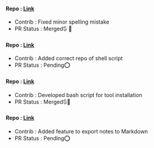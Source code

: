 #### Repo : [Link](https://github.com/gigachad80/OSINT)
- Contrib : Fixed minor spelling mistake 
- PR Status : Merged🔃 💚


#### Repo : [Link](https://github.com/gigachad80/keyhacks)
- Contrib : Added correct repo of shell script
- PR Status : Pending⭕

#### Repo : [Link](https://github.com/gigachad80/OSTE-Meta-Scan)
- Contrib : Developed bash script for tool installation 
- PR Status : Merged🔃💚

#### Repo : [Link](https://github.com/gigachad80/Notally)
- Contrib : Added feature to export notes to Markdown 
- PR Status : Pending⭕
